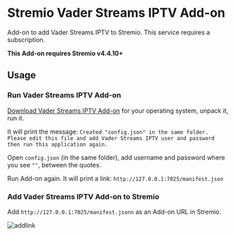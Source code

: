 # Stremio Vader Streams IPTV Add-on

Add-on to add Vader Streams IPTV to Stremio. This service requires a subscription.

**This Add-on requires Stremio v4.4.10+**

## Usage


### Run Vader Streams IPTV Add-on

[Download Vader Streams IPTV Add-on](https://github.com/danamag/stremio-vader-streams-iptv/releases) for your operating system, unpack it, run it.

It will print the message: `Created "config.json" in the same folder. Please edit this file and add Vader Streams IPTV user and password then run this application again.`

Open `config.json` (in the same folder), add username and password where you see `""`, between the quotes.

Run Add-on again. It will print a link: `http://127.0.0.1:7025/manifest.json`


### Add Vader Streams IPTV Add-on to Stremio

Add `http://127.0.0.1:7025/manifest.jsonn` as an Add-on URL in Stremio.

![addlink](https://user-images.githubusercontent.com/1777923/43146711-65a33ccc-8f6a-11e8-978e-4c69640e63e3.png)
